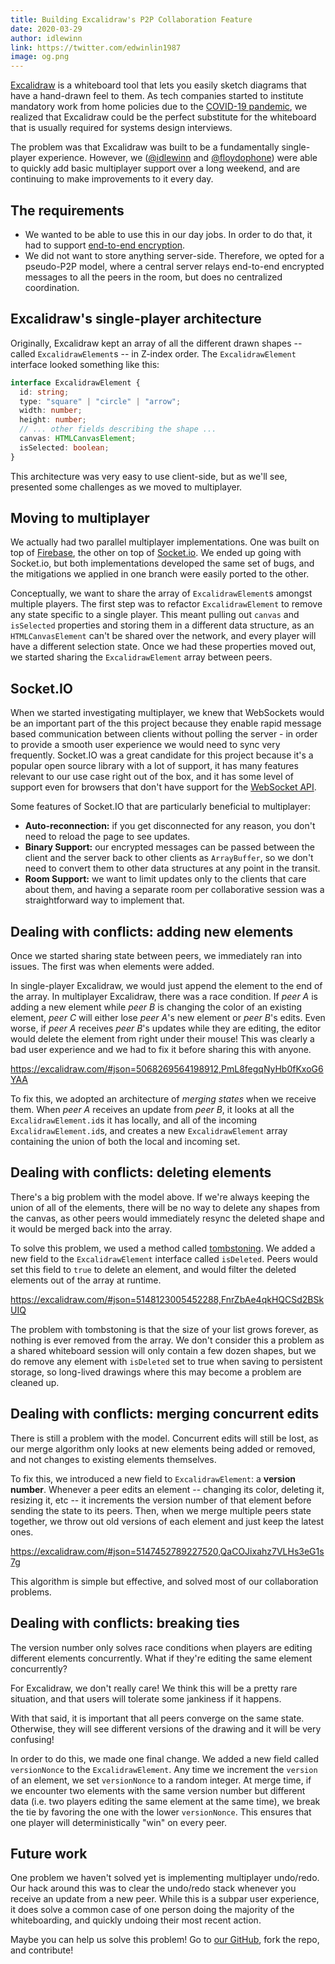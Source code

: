 ```yaml
---
title: Building Excalidraw's P2P Collaboration Feature
date: 2020-03-29
author: idlewinn
link: https://twitter.com/edwinlin1987
image: og.png
---
```


[Excalidraw](https://excalidraw.com/) is a whiteboard tool that lets you easily sketch diagrams that have a hand-drawn feel to them. As tech companies started to institute mandatory work from home policies due to the [COVID-19 pandemic](https://en.wikipedia.org/wiki/2019%E2%80%9320_coronavirus_pandemic), we realized that Excalidraw could be the perfect substitute for the whiteboard that is usually required for systems design interviews.

<!-- end -->

The problem was that Excalidraw was built to be a fundamentally single-player experience. However, we ([@idlewinn](https://twitter.com/edwinlin1987) and [@floydophone](https://twitter.com/floydophone)) were able to quickly add basic multiplayer support over a long weekend, and are continuing to make improvements to it every day.

## The requirements

- We wanted to be able to use this in our day jobs. In order to do that, it had to support [end-to-end encryption](/end-to-end-encryption/).
- We did not want to store anything server-side. Therefore, we opted for a pseudo-P2P model, where a central server relays end-to-end encrypted messages to all the peers in the room, but does no centralized coordination.

## Excalidraw's single-player architecture

Originally, Excalidraw kept an array of all the different drawn shapes -- called `ExcalidrawElement`s -- in Z-index order. The `ExcalidrawElement` interface looked something like this:

```typescript
interface ExcalidrawElement {
  id: string;
  type: "square" | "circle" | "arrow";
  width: number;
  height: number;
  // ... other fields describing the shape ...
  canvas: HTMLCanvasElement;
  isSelected: boolean;
}
```

This architecture was very easy to use client-side, but as we'll see, presented some challenges as we moved to multiplayer.

## Moving to multiplayer

We actually had two parallel multiplayer implementations. One was built on top of [Firebase](https://firebase.com/), the other on top of [Socket.io](https://socket.io/). We ended up going with Socket.io, but both implementations developed the same set of bugs, and the mitigations we applied in one branch were easily ported to the other.

Conceptually, we want to share the array of `ExcalidrawElement`s amongst multiple players. The first step was to refactor `ExcalidrawElement` to remove any state specific to a single player. This meant pulling out `canvas` and `isSelected` properties and storing them in a different data structure, as an `HTMLCanvasElement` can't be shared over the network, and every player will have a different selection state. Once we had these properties moved out, we started sharing the `ExcalidrawElement` array between peers.

## Socket.IO

When we started investigating multiplayer, we knew that WebSockets would be an important part of the this project because they enable rapid message based communication between clients without polling the server - in order to provide a smooth user experience we would need to sync very frequently. Socket.IO was a great candidate for this project because it's a popular open source library with a lot of support, it has many features relevant to our use case right out of the box, and it has some level of support even for browsers that don't have support for the [WebSocket API](https://developer.mozilla.org/en-US/docs/Web/API/WebSockets_API).

Some features of Socket.IO that are particularly beneficial to multiplayer:

- **Auto-reconnection:** if you get disconnected for any reason, you don't need to reload the page to see updates.
- **Binary Support:** our encrypted messages can be passed between the client and the server back to other clients as `ArrayBuffer`, so we don't need to convert them to other data structures at any point in the transit.
- **Room Support:** we want to limit updates only to the clients that care about them, and having a separate room per collaborative session was a straightforward way to implement that.

## Dealing with conflicts: adding new elements

Once we started sharing state between peers, we immediately ran into issues. The first was when elements were added.

In single-player Excalidraw, we would just append the element to the end of the array. In multiplayer Excalidraw, there was a race condition. If _peer A_ is adding a new element while _peer B_ is changing the color of an existing element, _peer C_ will either lose _peer A_'s new element or _peer B_'s edits. Even worse, if _peer A_ receives _peer B_'s updates while they are editing, the editor would delete the element from right under their mouse! This was clearly a bad user experience and we had to fix it before sharing this with anyone.

https://excalidraw.com/#json=5068269564198912,PmL8fegqNyHb0fKxoG6YAA

To fix this, we adopted an architecture of _merging states_ when we receive them. When _peer A_ receives an update from _peer B_, it looks at all the `ExcalidrawElement.id`s it has locally, and all of the incoming `ExcalidrawElement.id`s, and creates a new `ExcalidrawElement` array containing the union of both the local and incoming set.

## Dealing with conflicts: deleting elements

There's a big problem with the model above. If we're always keeping the union of all of the elements, there will be no way to delete any shapes from the canvas, as other peers would immediately resync the deleted shape and it would be merged back into the array.

To solve this problem, we used a method called [tombstoning](<https://en.wikipedia.org/wiki/Tombstone_(programming)>). We added a new field to the `ExcalidrawElement` interface called `isDeleted`. Peers would set this field to `true` to delete an element, and would filter the deleted elements out of the array at runtime.

https://excalidraw.com/#json=5148123005452288,FnrZbAe4qkHQCSd2BSkUIQ

The problem with tombstoning is that the size of your list grows forever, as nothing is ever removed from the array. We don't consider this a problem as a shared whiteboard session will only contain a few dozen shapes, but we do remove any element with `isDeleted` set to true when saving to persistent storage, so long-lived drawings where this may become a problem are cleaned up.

## Dealing with conflicts: merging concurrent edits

There is still a problem with the model. Concurrent edits will still be lost, as our merge algorithm only looks at new elements being added or removed, and not changes to existing elements themselves.

To fix this, we introduced a new field to `ExcalidrawElement`: a **version number**. Whenever a peer edits an element -- changing its color, deleting it, resizing it, etc -- it increments the version number of that element before sending the state to its peers. Then, when we merge multiple peers state together, we throw out old versions of each element and just keep the latest ones.

https://excalidraw.com/#json=5147452789227520,QaCOJixahz7VLHs3eG1s7g

This algorithm is simple but effective, and solved most of our collaboration problems.

## Dealing with conflicts: breaking ties

The version number only solves race conditions when players are editing different elements concurrently. What if they're editing the same element concurrently?

For Excalidraw, we don't really care! We think this will be a pretty rare situation, and that users will tolerate some jankiness if it happens.

With that said, it is important that all peers converge on the same state. Otherwise, they will see different versions of the drawing and it will be very confusing!

In order to do this, we made one final change. We added a new field called `versionNonce` to the `ExcalidrawElement`. Any time we increment the `version` of an element, we set `versionNonce` to a random integer. At merge time, if we encounter two elements with the same version number but different data (i.e. two players editing the same element at the same time), we break the tie by favoring the one with the lower `versionNonce`. This ensures that one player will deterministically "win" on every peer.

## Future work

One problem we haven't solved yet is implementing multiplayer undo/redo. Our hack around this was to clear the undo/redo stack whenever you receive an update from a new peer. While this is a subpar user experience, it does solve a common case of one person doing the majority of the whiteboarding, and quickly undoing their most recent action.

Maybe you can help us solve this problem! Go to [our GitHub](https://github.com/excalidraw/excalidraw), fork the repo, and contribute!
